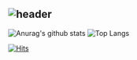 ![header](https://capsule-render.vercel.app/api?type=cylinder&color=auto&height=300&section=header&text=hiwonwon%20%20%20&fontSize=90)
-----

![Anurag's github stats](https://github-readme-stats.vercel.app/api?username=hiwonwon) ![Top Langs](https://github-readme-stats.vercel.app/api/top-langs/?username=hiwonwon&layout=compact)

[![Hits](https://hits.seeyoufarm.com/api/count/incr/badge.svg?url=https%3A%2F%2Fgithub.com%2Fhiwonwon&count_bg=%239AD1F0&title_bg=%23555555&icon=&icon_color=%23E0B6B6&title=hits&edge_flat=false)](https://hits.seeyoufarm.com)
